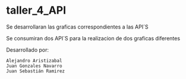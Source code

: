 # taller_4_API
Se desarrollaran las graficas correspondientes a las API´S

Se consumiran dos API´S  para la realizacion de dos graficas diferentes

Desarrollado por:

    Alejandro Aristizabal
    Juan Gonzales Navarro
    Juan Sebastián Ramirez
